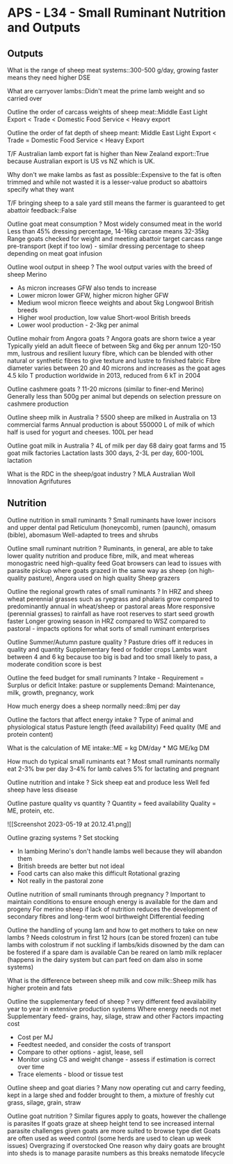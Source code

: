 # APS - L34 - Small Ruminant Nutrition and Outputs

## Outputs

What is the range of sheep meat systems::300-500 g/day, growing faster means they need higher DSE

What are carryover lambs::Didn't meat the prime lamb weight and so carried over

Outline the order of carcass weights of sheep meat::Middle East Light Export < Trade < Domestic Food Service < Heavy export

Outline the order of fat depth of sheep meant: Middle East Light Export < Trade = Domestic Food Service < Heavy Export

T/F Australian lamb export fat is higher than New Zealand export::True because Australian export is US vs NZ which is UK.

Why don't we make lambs as fast as possible::Expensive to the fat is often trimmed and while not wasted it is a lesser-value product so abattoirs specify what they want

T/F bringing sheep to a sale yard still means the farmer is guaranteed to get abattoir feedback::False

Outline goat meat consumption
?
Most widely consumed meat in the world
Less than 45% dressing percentage, 14-16kg carcase means 32-35kg
Range goats checked for weight and meeting abattoir target carcass range pre-transport (kept if too low) - similar dressing percentage to sheep depending on meat goat infusion

Outline wool output in sheep
?
The wool output varies with the breed of sheep
Merino
- As micron increases GFW also tends to increase
- Lower micron lower GFW, higher micron higher GFW
- Medium wool micron fleece weights and about 5kg
Longwool British breeds
- Higher wool production, low value
Short-wool British breeds
- Lower wool production - 2-3kg per animal

Outline mohair from Angora goats
?
Angora goats are shorn twice a year
Typically yield an adult fleece of between 5kg and 6kg per annum
120-150 mm, lustrous and resilient luxury fibre, which can be blended with other natural or synthetic fibres to give texture and lustre to finished fabric
Fibre diameter varies between 20 and 40 microns and increases as the goat ages
4.5 kilo T production worldwide in 2013, reduced from 6 kT in 2004

Outline cashmere goats
?
11-20 microns (similar to finer-end Merino)
Generally less than 500g per animal but depends on selection pressure on cashmere production

Outline sheep milk in Australia
?
5500 sheep are milked in Australia on 13 commercial farms
Annual production is about 550000 L of milk of which half is used for yogurt and cheeses.
100L per head

Outline goat milk in Australia
?
4L of milk per day
68 dairy goat farms and 15 goat milk factories 
Lactation lasts 300 days, 2-3L per day, 600-100L lactation

What is the RDC in the sheep/goat industry
?
MLA
Australian Woll Innovation
Agrifutures

## Nutrition

Outline nutrition in small ruminants
?
Small ruminants have lower incisors and upper dental pad
Reticulum (honeycomb), rumen (paunch), omasum (bible), abomasum
Well-adapted to trees and shrubs

Outline small ruminant nutrition
?
Ruminants, in general, are able to take lower quality nutrition and produce fibre, milk, and meat whereas monogastric need high-quality feed
Goat browsers can lead to issues with parasite pickup where goats grazed in the same way as sheep (on high-quality pasture), Angora used on high quality
Sheep grazers

Outline the regional growth rates of small ruminants
?
In HRZ and sheep wheat perennial grasses such as ryegrass and phalaris grow compared to predominantly annual in wheat/sheep or pastoral areas
More responsive (perennial grasses) to rainfall as have root reserves to start seed growth faster
Longer growing season in HRZ compared to WSZ compared to pastoral - impacts options for what sorts of small ruminant enterprises

Outline Summer/Autumn pasture quality
?
Pasture dries off it reduces in quality and quantity
Supplementary feed or fodder crops
Lambs want between 4 and 6 kg because too big is bad and too small likely to pass, a moderate condition score is best

Outline the feed budget for small ruminants
?
Intake - Requirement = Surplus or deficit
Intake: pasture or supplements
Demand: Maintenance, milk, growth, pregnancy, work

How much energy does a sheep normally need::8mj per day

Outline the factors that affect energy intake
?
Type of animal and physiological status
Pasture length (feed availability)
Feed quality (ME and protein content)

What is the calculation of ME intake::ME = kg DM/day * MG ME/kg DM

How much do typical small ruminants eat
?
Most small ruminants normally eat 2-3% bw per day
3-4% for lamb calves
5% for lactating and pregnant

Outline nutrition and intake
?
Sick sheep eat and produce less
Well fed sheep have less disease

Outline pasture quality vs quantity
?
Quantity = feed availability
Quality = ME, protein, etc.

![[Screenshot 2023-05-19 at 20.12.41.png]]

Outline grazing systems
?
Set stocking
- In lambing Merino's don't handle lambs well because they will abandon them
- British breeds are better but not ideal
- Food carts can also make this difficult
Rotational grazing
- Not really in the pastoral zone

Outline nutrition of small ruminants through pregnancy
?
Important to maintain conditions to ensure enough energy is available for the dam and progeny
For merino sheep if lack of nutrition reduces the development of secondary fibres and long-term wool
birthweight
Differential feeding

Outline the handling of young lam and how to get mothers to take on new lambs
?
Needs colostrum in first 12 hours (can be stored frozen) can tube lambs with colostrum if not suckling
if lambs/kids disowned by the dam can be fostered if a spare dam is available
Can be reared on lamb milk replacer (happens in the dairy system but can part feed on dam also in some systems)

What is the difference between sheep milk and cow milk::Sheep milk has higher protein and fats

Outline the supplementary feed of sheep
?
very different feed availability year to year in extensive production systems
Where energy needs not met
Supplementary feed-  grains, hay, silage, straw and other
Factors impacting cost
- Cost per MJ
- Feedtest needed, and consider the costs of transport
- Compare to other options - agist, lease, sell
- Monitor using CS and weight change - assess if estimation is correct over time
- Trace elements - blood or tissue test

Outline sheep and goat diaries
?
Many now operating cut and carry feeding, kept in a large shed and fodder brought to them, a mixture of freshly cut grass, silage, grain, straw

Outline goat nutrition
?
Similar figures apply to goats, however the challenge is parasites
If goats graze at sheep height tend to see increased internal parasite challenges given goats are more suited to browse type diet
Goats are often used as weed control (some herds are used to clean up week issues)
Overgrazing if overstocked
One reason why dairy goats are brought into sheds is to manage parasite numbers as this breaks nematode lifecycle